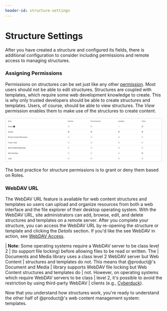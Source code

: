 ```yaml
---
header-id: structure-settings
---
```


# Structure Settings

After you have created a structure and configured its fields, there is
additional configuration to consider including permissions and remote access to
managing structures.

### Assigning Permissions

Permissions on structures can be set just like any other 
[permission](discover/portal/-/knowledge_base/7.1/roles-and-permissions).
Most users should not be able to edit structures. Structures are coupled with
templates, which require some web development knowledge to create. This is why
only trusted developers should be able to create structures and templates.
Users, of course, should be able to view structures. The *View* permission
enables them to make use of the structures to create content.

![Figure 1: You're able to assign structure permissions via the *Actions* button.](../../../../../images/web-content-structure-permissions.png)

The best practice for structure permissions is to grant or deny them based on
Roles.

### WebDAV URL

The WebDAV URL feature is available for web content structures and templates so
users can upload and organize resources from both a web interface and the file
explorer of their desktop operating system. With the WebDAV URL, site
administrators can add, browse, edit, and delete structures and templates on
a remote server. After you complete your structure, you can access the WebDAV
URL by re-opening the structure or template and clicking the *Details* section.
If you'd like the see WebDAV in action, see 
[WebDAV Access](/docs/7-1/user/-/knowledge_base/u/desktop-access-to-documents-and-media). 

| **Note:** Some operating systems require a WebDAV server to be class level 2
| (to support file locking) before allowing files to be read or written. The
| Documents and Media library uses a class level 2 WebDAV server but Web Content
| structures and templates do not. This means that @product@'s Document and Media
| library supports WebDAV file locking but Web Content structures and templates do
| not. However, on operating systems which require WebDAV servers to be class
| level 2, it's possible to avoid the restriction by using third-party WebDAV
| clients (e.g., [Cyberduck](http://cyberduck.ch)).

Now that you understand how structures work, you're ready to understand the
other half of @product@'s web content management system: templates.
